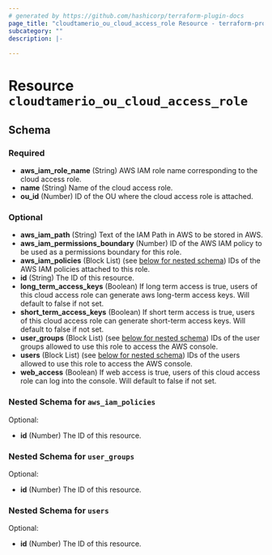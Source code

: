 ```yaml
---
# generated by https://github.com/hashicorp/terraform-plugin-docs
page_title: "cloudtamerio_ou_cloud_access_role Resource - terraform-provider-cloudtamerio"
subcategory: ""
description: |-
  
---
```


# Resource `cloudtamerio_ou_cloud_access_role`





<!-- schema generated by tfplugindocs -->
## Schema

### Required

- **aws_iam_role_name** (String) AWS IAM role name corresponding to the cloud access role.
- **name** (String) Name of the cloud access role.
- **ou_id** (Number) ID of the OU where the cloud access role is attached.

### Optional

- **aws_iam_path** (String) Text of the IAM Path in AWS to be stored in AWS.
- **aws_iam_permissions_boundary** (Number) ID of the AWS IAM policy to be used as a permissions boundary for this role.
- **aws_iam_policies** (Block List) (see [below for nested schema](#nestedblock--aws_iam_policies)) IDs of the AWS IAM policies attached to this role.
- **id** (String) The ID of this resource.
- **long_term_access_keys** (Boolean) If long term access is true, users of this cloud access role can generate aws long-term access keys. Will default to false if not set.
- **short_term_access_keys** (Boolean) If short term access is true, users of this cloud access role can generate short-term access keys. Will default to false if not set.
- **user_groups** (Block List) (see [below for nested schema](#nestedblock--user_groups)) IDs of the user groups allowed to use this role to access the AWS console.
- **users** (Block List) (see [below for nested schema](#nestedblock--users)) IDs of the users allowed to use this role to access the AWS console.
- **web_access** (Boolean) If web access is true, users of this cloud access role can log into the console. Will default to false if not set.

<a id="nestedblock--aws_iam_policies"></a>
### Nested Schema for `aws_iam_policies`

Optional:

- **id** (Number) The ID of this resource.


<a id="nestedblock--user_groups"></a>
### Nested Schema for `user_groups`

Optional:

- **id** (Number) The ID of this resource.


<a id="nestedblock--users"></a>
### Nested Schema for `users`

Optional:

- **id** (Number) The ID of this resource.


